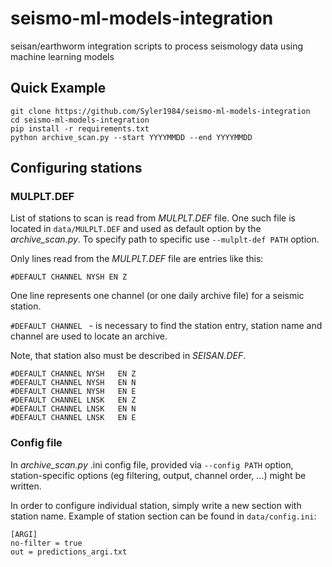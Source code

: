 # seismo-ml-models-integration
seisan/earthworm integration scripts to process seismology data using machine learning models

## Quick Example
```
git clone https://github.com/Syler1984/seismo-ml-models-integration
cd seismo-ml-models-integration
pip install -r requirements.txt
python archive_scan.py --start YYYYMMDD --end YYYYMMDD
```

## Configuring stations

### MULPLT.DEF
List of stations to scan is read from *MULPLT.DEF* file. One such file is located in 
 `data/MULPLT.DEF` and used as default option by the *archive_scan.py*.
To specify path to specific use `--mulplt-def PATH` option.

Only lines read from the *MULPLT.DEF* file are entries like this:

```
#DEFAULT CHANNEL NYSH EN Z
```

One line represents one channel (or one daily archive file) for a seismic station.

`#DEFAULT CHANNEL ` - is necessary to find the station entry, station name and channel are used to locate an archive.

Note, that station also must be described in *SEISAN.DEF*.

```
#DEFAULT CHANNEL NYSH   EN Z
#DEFAULT CHANNEL NYSH   EN N
#DEFAULT CHANNEL NYSH   EN E
#DEFAULT CHANNEL LNSK   EN Z
#DEFAULT CHANNEL LNSK   EN N
#DEFAULT CHANNEL LNSK   EN E
```

### Config file

In *archive_scan.py* .ini config file, provided via `--config PATH` option,
station-specific options (eg filtering, output, channel order, ...) might be written.

In order to configure individual station, simply write a new section with station name.
Example of station section can be found in `data/config.ini`:

```
[ARGI]
no-filter = true
out = predictions_argi.txt
```
